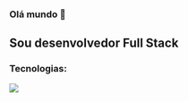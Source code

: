 ###  Olá mundo 👋

## Sou desenvolvedor Full Stack 

<div>
  <h3>Tecnologias:</h3>
  <a href="https://skillicons.dev">
    <img src="https://skillicons.dev/icons?i=git,kubernetes,docker,c,vim" />
  </a>
</div>

<!--
**caio-santos-ios/caio-santos-ios** is a ✨ _special_ ✨ repository because its `README.md` (this file) appears on your GitHub profile.

Here are some ideas to get you started:

- 🔭 I’m currently working on ...
- 🌱 I’m currently learning ...
- 👯 I’m looking to collaborate on ...
- 🤔 I’m looking for help with ...
- 💬 Ask me about ...
- 📫 How to reach me: ...
- 😄 Pronouns: ...
- ⚡ Fun fact: ...
-->
